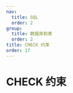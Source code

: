 ```yaml
---
nav:
  title: SQL
  order: 2
group:
  title: 数据库和表
  order: 2
title: CHECK 约束
order: 17
---
```


# CHECK 约束
